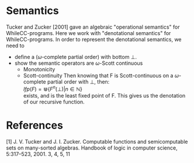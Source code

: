 # Semantics
Tucker and Zucker [2001] gave an algebraic "operational semantics" for WhileCC-programs. Here we work with "denotational semantics" for WhileCC-programs.
In order to represent the denotational semantics, we need to
  - define a ($\omega$-complete partial order) with bottom $\bot$.
  - show the semantic operators are $\omega$-Scott continuous
    + Monotonicity
    + Scott-continuity
Then knowing that F is Scott-continuous on a $\omega$-complete partial order with $\bot$, then:  
  $lfp(F) = \Cup \{F^n(\bot ) | n \in \mathbb{N}\}$  
exists, and is the least fixed point of F.
This gives us the denotation of our recursive function.  

# References
[1] J. V. Tucker and J. I. Zucker. Computable functions and semicomputable sets on many-sorted algebras. Handbook of logic in computer science, 5:317–523, 2001. 3, 4, 5, 11

